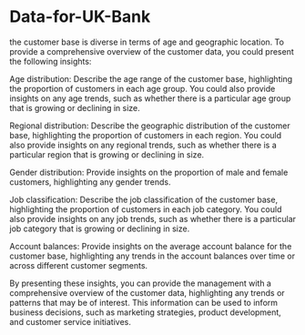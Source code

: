 # Data-for-UK-Bank
the customer base is diverse in terms of age and geographic location. To provide a comprehensive overview of the customer data, you could present the following insights:

Age distribution: Describe the age range of the customer base, highlighting the proportion of customers in each age group. You could also provide insights on any age trends, such as whether there is a particular age group that is growing or declining in size.

Regional distribution: Describe the geographic distribution of the customer base, highlighting the proportion of customers in each region. You could also provide insights on any regional trends, such as whether there is a particular region that is growing or declining in size.

Gender distribution: Provide insights on the proportion of male and female customers, highlighting any gender trends.

Job classification: Describe the job classification of the customer base, highlighting the proportion of customers in each job category. You could also provide insights on any job trends, such as whether there is a particular job category that is growing or declining in size.

Account balances: Provide insights on the average account balance for the customer base, highlighting any trends in the account balances over time or across different customer segments.

By presenting these insights, you can provide the management with a comprehensive overview of the customer data, highlighting any trends or patterns that may be of interest. This information can be used to inform business decisions, such as marketing strategies, product development, and customer service initiatives.
